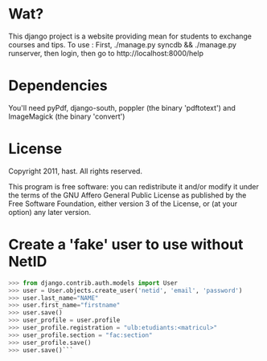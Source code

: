 Wat?
====

This django project is a website providing mean for students to exchange courses and tips.
To use : First, ./manage.py syncdb && ./manage.py runserver, then login, then go to http://localhost:8000/help

Dependencies
============

You'll need pyPdf, django-south, poppler (the binary 'pdftotext') and ImageMagick (the binary 'convert')

License
=======

Copyright 2011, hast. All rights reserved.

This program is free software: you can redistribute it and/or modify
it under the terms of the GNU Affero General Public License as
published by the Free Software Foundation, either version 3 of the
License, or (at your option) any later version.

Create a 'fake' user to use without NetID
=========================================
```./manage.py shell
>>> from django.contrib.auth.models import User
>>> user = User.objects.create_user('netid', 'email', 'password')
>>> user.last_name="NAME"
>>> user.first_name="firstname"
>>> user.save()
>>> user_profile = user.profile
>>> user_profile.registration = "ulb:etudiants:<matricul>"
>>> user_profile.section = "fac:section"
>>> user_profile.save()
>>> user.save()```
